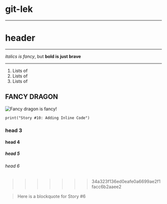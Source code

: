 # git-lek
---------------------------------------------
# header
*********************************************
*italics is fancy*, but **bold is just brave**
______________________________________________
1. Lists of
2. Lists of
3. Lists of
## FANCY DRAGON
![Fancy dragon is fancy!](https://upload.wikimedia.org/wikipedia/commons/2/2b/Kali-dragon-icon.svg "Fancy dragon!")

`print("Story #10: Adding Inline Code")`

### head 3
#### head 4
##### head 5
###### head 6
>>>>>>> 34a323f136ed0eafe0a6699ae2f1facc6b2aaee2

> Here is 
> a blockquote
> for Story #6
